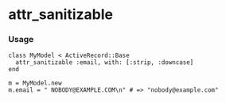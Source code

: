 # attr_sanitizable

### Usage

```
class MyModel < ActiveRecord::Base
  attr_sanitizable :email, with: [:strip, :downcase]
end

m = MyModel.new
m.email = " NOBODY@EXAMPLE.COM\n" # => "nobody@example.com"
```